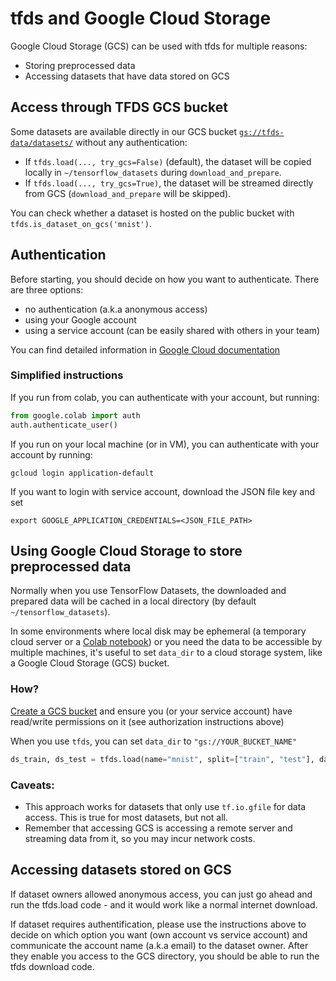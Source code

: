 # tfds and Google Cloud Storage

Google Cloud Storage (GCS) can be used with tfds for multiple reasons:

*   Storing preprocessed data
*   Accessing datasets that have data stored on GCS

## Access through TFDS GCS bucket

Some datasets are available directly in our GCS bucket
[`gs://tfds-data/datasets/`](https://console.cloud.google.com/storage/browser/tfds-data)
without any authentication:

*   If `tfds.load(..., try_gcs=False)` (default), the dataset will be copied
    locally in `~/tensorflow_datasets` during `download_and_prepare`.
*   If `tfds.load(..., try_gcs=True)`, the dataset will be streamed directly
    from GCS (`download_and_prepare` will be skipped).

You can check whether a dataset is hosted on the public bucket with
`tfds.is_dataset_on_gcs('mnist')`.

## Authentication

Before starting, you should decide on how you want to authenticate. There are
three options:

*   no authentication (a.k.a anonymous access)
*   using your Google account
*   using a service account (can be easily shared with others in your team)

You can find detailed information in
[Google Cloud documentation](https://cloud.google.com/docs/authentication/getting-started)

### Simplified instructions

If you run from colab, you can authenticate with your account, but running:

```python
from google.colab import auth
auth.authenticate_user()
```

If you run on your local machine (or in VM), you can authenticate with your
account by running:

```shell
gcloud login application-default
```

If you want to login with service account, download the JSON file key and set

```shell
export GOOGLE_APPLICATION_CREDENTIALS=<JSON_FILE_PATH>
```

## Using Google Cloud Storage to store preprocessed data

Normally when you use TensorFlow Datasets, the downloaded and prepared data will
be cached in a local directory (by default `~/tensorflow_datasets`).

In some environments where local disk may be ephemeral (a temporary cloud server
or a [Colab notebook](https://colab.research.google.com)) or you need the data
to be accessible by multiple machines, it's useful to set `data_dir` to a cloud
storage system, like a Google Cloud Storage (GCS) bucket.

### How?

[Create a GCS bucket](https://cloud.google.com/storage/docs/creating-buckets)
and ensure you (or your service account) have read/write permissions on it (see
authorization instructions above)

When you use `tfds`, you can set `data_dir` to `"gs://YOUR_BUCKET_NAME"`

```python
ds_train, ds_test = tfds.load(name="mnist", split=["train", "test"], data_dir="gs://YOUR_BUCKET_NAME")
```

### Caveats:

*   This approach works for datasets that only use `tf.io.gfile` for data
    access. This is true for most datasets, but not all.
*   Remember that accessing GCS is accessing a remote server and streaming data
    from it, so you may incur network costs.

## Accessing datasets stored on GCS

If dataset owners allowed anonymous access, you can just go ahead and run the
tfds.load code - and it would work like a normal internet download.

If dataset requires authentification, please use the instructions above to decide
on which option you want (own account vs service account) and communicate the
account name (a.k.a email) to the dataset owner. After they enable you access to
the GCS directory, you should be able to run the tfds download code.

